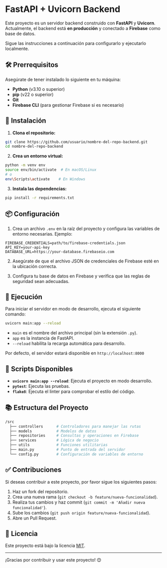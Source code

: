 # FastAPI + Uvicorn Backend

Este proyecto es un servidor backend construido con **FastAPI** y **Uvicorn**. Actualmente, el backend está **en producción** y conectado a **Firebase** como base de datos.

Sigue las instrucciones a continuación para configurarlo y ejecutarlo localmente.

## 🛠️ Prerrequisitos
Asegúrate de tener instalado lo siguiente en tu máquina:

- **Python** (v3.10 o superior)
- **pip** (v22 o superior)
- **Git**
- **Firebase CLI** (para gestionar Firebase si es necesario)

## 🚀 Instalación
1. **Clona el repositorio:**
```bash
git clone https://github.com/usuario/nombre-del-repo-backend.git
cd nombre-del-repo-backend
```

2. **Crea un entorno virtual:**
```bash
python -m venv env
source env/bin/activate  # En macOS/Linux
# o
env\Scripts\activate    # En Windows
```

3. **Instala las dependencias:**
```bash
pip install -r requirements.txt
```

## 📦 Configuración
1. Crea un archivo `.env` en la raíz del proyecto y configura las variables de entorno necesarias. Ejemplo:
```env
FIREBASE_CREDENTIALS=path/to/firebase-credentials.json
API_KEY=your-api-key
DATABASE_URL=https://your-database.firebaseio.com
```

2. Asegúrate de que el archivo JSON de credenciales de Firebase esté en la ubicación correcta.

3. Configura tu base de datos en Firebase y verifica que las reglas de seguridad sean adecuadas.

## 🚀 Ejecución
Para iniciar el servidor en modo de desarrollo, ejecuta el siguiente comando:
```bash
uvicorn main:app --reload
```

- `main` es el nombre del archivo principal (sin la extensión `.py`).
- `app` es la instancia de FastAPI.
- `--reload` habilita la recarga automática para desarrollo.

Por defecto, el servidor estará disponible en `http://localhost:8000`

## 🧪 Scripts Disponibles
- **`uvicorn main:app --reload`**: Ejecuta el proyecto en modo desarrollo.
- **`pytest`**: Ejecuta las pruebas.
- **`flake8`**: Ejecuta el linter para comprobar el estilo del código.

## 📚 Estructura del Proyecto
```bash
/src
  ├── controllers      # Controladores para manejar las rutas
  ├── models           # Modelos de datos
  ├── repositories     # Consultas y operaciones en Firebase
  ├── services         # Lógica de negocio
  ├── utils            # Funciones utilitarias
  ├── main.py          # Punto de entrada del servidor
  └── config.py        # Configuración de variables de entorno
```

## ✅ Contribuciones
Si deseas contribuir a este proyecto, por favor sigue los siguientes pasos:
1. Haz un fork del repositorio.
2. Crea una nueva rama (`git checkout -b feature/nueva-funcionalidad`).
3. Realiza tus cambios y haz commit (`git commit -m 'Añadir nueva funcionalidad'`).
4. Sube los cambios (`git push origin feature/nueva-funcionalidad`).
5. Abre un Pull Request.

## 📝 Licencia
Este proyecto está bajo la licencia [MIT](LICENSE).

---

¡Gracias por contribuir y usar este proyecto! 😊

